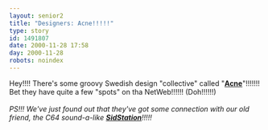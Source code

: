 ```yaml
---
layout: senior2
title: "Designers: Acne!!!!!"
type: story
id: 1491807
date: 2000-11-28 17:58
day: 2000-11-28
robots: noindex
---
```

Hey!!!! There's some groovy Swedish design "collective" called "<a href="http://www.acne.se/"><b>Acne</b></a>"!!!!!!! Bet they have quite a few "spots" on tha NetWeb!!!!!! (Doh!!!!!!)<br/><br/><i>PS!!! We've just found out that they've got some connection with our old friend, the C64 sound-a-like <a href="http://www.sidstation.com/"><b>SidStation</b></a>!!!!!</i>
